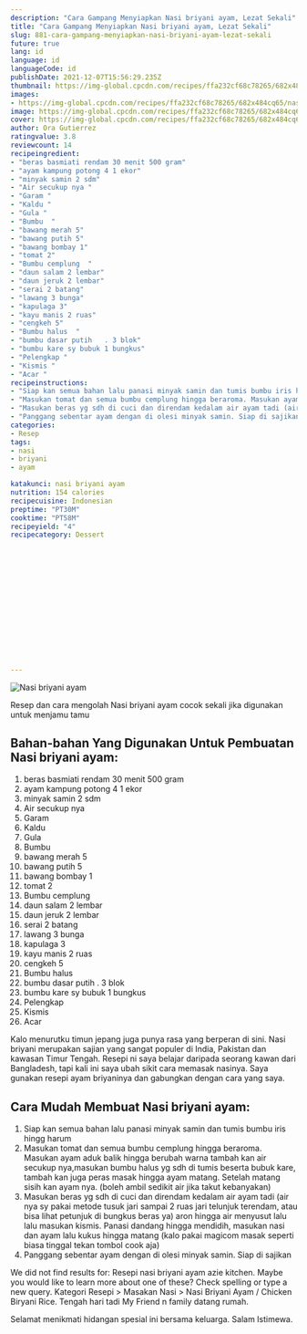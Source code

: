 ```yaml
---
description: "Cara Gampang Menyiapkan Nasi briyani ayam, Lezat Sekali"
title: "Cara Gampang Menyiapkan Nasi briyani ayam, Lezat Sekali"
slug: 881-cara-gampang-menyiapkan-nasi-briyani-ayam-lezat-sekali
future: true
lang: id
language: id
languageCode: id
publishDate: 2021-12-07T15:56:29.235Z 
thumbnail: https://img-global.cpcdn.com/recipes/ffa232cf68c78265/682x484cq65/nasi-briyani-ayam-foto-resep-utama.png
images:
- https://img-global.cpcdn.com/recipes/ffa232cf68c78265/682x484cq65/nasi-briyani-ayam-foto-resep-utama.png
image: https://img-global.cpcdn.com/recipes/ffa232cf68c78265/682x484cq65/nasi-briyani-ayam-foto-resep-utama.png
cover: https://img-global.cpcdn.com/recipes/ffa232cf68c78265/682x484cq65/nasi-briyani-ayam-foto-resep-utama.png
author: Ora Gutierrez
ratingvalue: 3.8
reviewcount: 14
recipeingredient:
- "beras basmiati rendam 30 menit 500 gram"
- "ayam kampung potong 4 1 ekor"
- "minyak samin 2 sdm"
- "Air secukup nya "
- "Garam "
- "Kaldu "
- "Gula "
- "Bumbu  "
- "bawang merah 5"
- "bawang putih 5"
- "bawang bombay 1"
- "tomat 2"
- "Bumbu cemplung  "
- "daun salam 2 lembar"
- "daun jeruk 2 lembar"
- "serai 2 batang"
- "lawang 3 bunga"
- "kapulaga 3"
- "kayu manis 2 ruas"
- "cengkeh 5"
- "Bumbu halus  "
- "bumbu dasar putih   . 3 blok"
- "bumbu kare sy bubuk 1 bungkus"
- "Pelengkap "
- "Kismis "
- "Acar "
recipeinstructions:
- "Siap kan semua bahan lalu panasi minyak samin dan tumis bumbu iris hingg harum"
- "Masukan tomat dan semua bumbu cemplung hingga beraroma. Masukan ayam aduk balik hingga berubah warna tambah kan air secukup nya,masukan bumbu halus yg sdh di tumis beserta bubuk kare, tambah kan juga peras masak hingga ayam matang. Setelah matang sisih kan ayam nya. (boleh ambil sedikit air jika takut kebanyakan)"
- "Masukan beras yg sdh di cuci dan direndam kedalam air ayam tadi (air nya sy pakai metode tusuk jari sampai 2 ruas jari telunjuk terendam, atau bisa lihat petunjuk di bungkus beras ya) aron hingga air menyusut lalu lalu masukan kismis. Panasi dandang hingga mendidih, masukan nasi dan ayam lalu kukus hingga matang (kalo pakai magicom masak seperti biasa tinggal tekan tombol cook aja)"
- "Panggang sebentar ayam dengan di olesi minyak samin. Siap di sajikan"
categories:
- Resep
tags:
- nasi
- briyani
- ayam

katakunci: nasi briyani ayam 
nutrition: 154 calories
recipecuisine: Indonesian
preptime: "PT30M"
cooktime: "PT58M"
recipeyield: "4"
recipecategory: Dessert


     
    
    
    
    
    
    
    
    
    
    
      
    
---
```



![Nasi briyani ayam](https://img-global.cpcdn.com/recipes/ffa232cf68c78265/682x484cq65/nasi-briyani-ayam-foto-resep-utama.png)

Resep dan cara mengolah  Nasi briyani ayam cocok sekali jika digunakan untuk menjamu tamu

<!--inarticleads1-->

## Bahan-bahan Yang Digunakan Untuk Pembuatan Nasi briyani ayam:

1. beras basmiati rendam 30 menit 500 gram
1. ayam kampung potong 4 1 ekor
1. minyak samin 2 sdm
1. Air secukup nya 
1. Garam 
1. Kaldu 
1. Gula 
1. Bumbu  
1. bawang merah 5
1. bawang putih 5
1. bawang bombay 1
1. tomat 2
1. Bumbu cemplung  
1. daun salam 2 lembar
1. daun jeruk 2 lembar
1. serai 2 batang
1. lawang 3 bunga
1. kapulaga 3
1. kayu manis 2 ruas
1. cengkeh 5
1. Bumbu halus  
1. bumbu dasar putih   . 3 blok
1. bumbu kare sy bubuk 1 bungkus
1. Pelengkap 
1. Kismis 
1. Acar 

Kalo menurutku timun jepang juga punya rasa yang berperan di sini. Nasi briyani merupakan sajian yang sangat populer di India, Pakistan dan kawasan Timur Tengah. Resepi ni saya belajar daripada seorang kawan dari Bangladesh, tapi kali ini saya ubah sikit cara memasak nasinya. Saya gunakan resepi ayam briyaninya dan gabungkan dengan cara yang saya. 

<!--inarticleads2-->

## Cara Mudah Membuat Nasi briyani ayam:

1. Siap kan semua bahan lalu panasi minyak samin dan tumis bumbu iris hingg harum
1. Masukan tomat dan semua bumbu cemplung hingga beraroma. Masukan ayam aduk balik hingga berubah warna tambah kan air secukup nya,masukan bumbu halus yg sdh di tumis beserta bubuk kare, tambah kan juga peras masak hingga ayam matang. Setelah matang sisih kan ayam nya. (boleh ambil sedikit air jika takut kebanyakan)
1. Masukan beras yg sdh di cuci dan direndam kedalam air ayam tadi (air nya sy pakai metode tusuk jari sampai 2 ruas jari telunjuk terendam, atau bisa lihat petunjuk di bungkus beras ya) aron hingga air menyusut lalu lalu masukan kismis. Panasi dandang hingga mendidih, masukan nasi dan ayam lalu kukus hingga matang (kalo pakai magicom masak seperti biasa tinggal tekan tombol cook aja)
1. Panggang sebentar ayam dengan di olesi minyak samin. Siap di sajikan


We did not find results for: Resepi nasi briyani ayam azie kitchen. Maybe you would like to learn more about one of these? Check spelling or type a new query. Kategori Resepi &gt; Masakan Nasi &gt; Nasi Briyani Ayam / Chicken Biryani Rice. Tengah hari tadi My Friend n family datang rumah. 

Selamat menikmati hidangan spesial ini bersama keluarga. Salam Istimewa.
